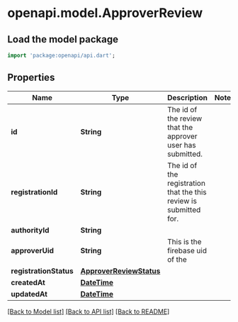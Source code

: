 # openapi.model.ApproverReview

## Load the model package
```dart
import 'package:openapi/api.dart';
```

## Properties
Name | Type | Description | Notes
------------ | ------------- | ------------- | -------------
**id** | **String** | The id of the review that the approver user has submitted. | 
**registrationId** | **String** | The id of the registration that the this review is submitted for. | 
**authorityId** | **String** |  | 
**approverUid** | **String** | This is the firebase uid of the  | 
**registrationStatus** | [**ApproverReviewStatus**](ApproverReviewStatus.md) |  | 
**createdAt** | [**DateTime**](DateTime.md) |  | 
**updatedAt** | [**DateTime**](DateTime.md) |  | 

[[Back to Model list]](../README.md#documentation-for-models) [[Back to API list]](../README.md#documentation-for-api-endpoints) [[Back to README]](../README.md)


